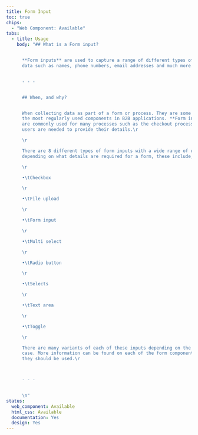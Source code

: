 ```yaml
---
title: Form Input
toc: true
chips:
  - "Web Component: Available"
tabs:
  - title: Usage
    body: "## What is a Form input?


      **Form inputs** are used to capture a range of different types of
      data such as names, phone numbers, email addresses and much more.


      - - -


      ## When, and why?


      When collecting data as part of a form or process. They are some of
      the most regularly used components in B2B applications. **Form inputs**
      are commonly used for many processes such as the checkout process or when
      users are needed to provide their details.\r

      \r

      There are 8 different types of form inputs with a wide range of uses
      depending on what details are required for a form, these include,

      \r

      •\tCheckbox

      \r

      •\tFile upload

      \r

      •\tForm input

      \r

      •\tMulti select

      \r

      •\tRadio button

      \r

      •\tSelects

      \r

      •\tText area

      \r

      •\tToggle

      \r

      There are many variants of each of these inputs depending on the use
      case. More information can be found on each of the form components and how
      they should be used.\r



      - - -


      \n"
status:
  web_component: Available
  html_css: Available
  documentation: Yes
  design: Yes
---
```

